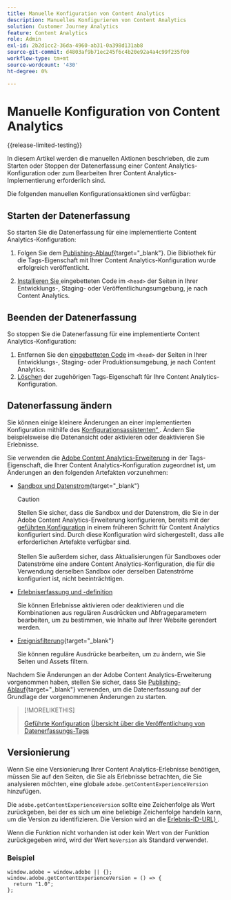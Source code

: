 ```yaml
---
title: Manuelle Konfiguration von Content Analytics
description: Manuelles Konfigurieren von Content Analytics
solution: Customer Journey Analytics
feature: Content Analytics
role: Admin
exl-id: 2b2d1cc2-36da-4960-ab31-0a398d131ab8
source-git-commit: d4803af9b71ec245f6c4b20e92a4a4c99f235f00
workflow-type: tm+mt
source-wordcount: '430'
ht-degree: 0%

---
```


# Manuelle Konfiguration von Content Analytics

{{release-limited-testing}}


In diesem Artikel werden die manuellen Aktionen beschrieben, die zum Starten oder Stoppen der Datenerfassung einer Content Analytics-Konfiguration oder zum Bearbeiten Ihrer Content Analytics-Implementierung erforderlich sind.

Die folgenden manuellen Konfigurationsaktionen sind verfügbar:

## Starten der Datenerfassung

So starten Sie die Datenerfassung für eine implementierte Content Analytics-Konfiguration:

1. Folgen Sie dem [Publishing-Ablauf](https://experienceleague.adobe.com/en/docs/experience-platform/tags/publish/overview){target="_blank"}. Die Bibliothek für die Tags-Eigenschaft mit Ihrer Content Analytics-Konfiguration wurde erfolgreich veröffentlicht.

1. [Installieren Sie ](https://experienceleague.adobe.com/en/docs/experience-platform/tags/publish/environments/environments#installation) eingebetteten Code im `<head>` der Seiten in Ihrer Entwicklungs-, Staging- oder Veröffentlichungsumgebung, je nach Content Analytics.


## Beenden der Datenerfassung

So stoppen Sie die Datenerfassung für eine implementierte Content Analytics-Konfiguration:

1. Entfernen Sie den [eingebetteten Code](https://experienceleague.adobe.com/en/docs/experience-platform/tags/publish/environments/environments) im `<head>` der Seiten in Ihrer Entwicklungs-, Staging- oder Produktionsumgebung, je nach Content Analytics.
1. [Löschen](https://experienceleague.adobe.com/en/docs/experience-platform/tags/publish/overview) der zugehörigen Tags-Eigenschaft für Ihre Content Analytics-Konfiguration.



## Datenerfassung ändern

Sie können einige kleinere Änderungen an einer implementierten Konfiguration mithilfe des [Konfigurationsassistenten“ ](guided.md). Ändern Sie beispielsweise die Datenansicht oder aktivieren oder deaktivieren Sie Erlebnisse.

Sie verwenden die [Adobe Content Analytics-Erweiterung](https://experienceleague.adobe.com/en/docs/experience-platform/tags/extensions/client/content-analytics/overview) in der Tags-Eigenschaft, die Ihrer Content Analytics-Konfiguration zugeordnet ist, um Änderungen an den folgenden Artefakten vorzunehmen:

* [Sandbox und Datenstrom](https://experienceleague.adobe.com/en/docs/experience-platform/tags/extensions/client/content-analytics/overview#configure-datastreams){target="_blank"}

  >[!CAUTION]
  >
  >Stellen Sie sicher, dass die Sandbox und der Datenstrom, die Sie in der Adobe Content Analytics-Erweiterung konfigurieren, bereits mit der [geführten Konfiguration](guided.md) in einem früheren Schritt für Content Analytics konfiguriert sind. Durch diese Konfiguration wird sichergestellt, dass alle erforderlichen Artefakte verfügbar sind.<br/><br/>Stellen Sie außerdem sicher, dass Aktualisierungen für Sandboxes oder Datenströme eine andere Content Analytics-Konfiguration, die für die Verwendung derselben Sandbox oder derselben Datenströme konfiguriert ist, nicht beeinträchtigen.
  >

* [Erlebniserfassung und -definition](https://experienceleague.adobe.com/en/docs/experience-platform/tags/extensions/client/content-analytics/overview?lang=en#configure-experience-capture-and-definition)

  Sie können Erlebnisse aktivieren oder deaktivieren und die Kombinationen aus regulären Ausdrücken und Abfrageparametern bearbeiten, um zu bestimmen, wie Inhalte auf Ihrer Website gerendert werden.

* [Ereignisfilterung](https://experienceleague.adobe.com/en/docs/experience-platform/tags/extensions/client/content-analytics/overview#configure-event-filtering){target="_blank"}

  Sie können reguläre Ausdrücke bearbeiten, um zu ändern, wie Sie Seiten und Assets filtern.


Nachdem Sie Änderungen an der Adobe Content Analytics-Erweiterung vorgenommen haben, stellen Sie sicher, dass Sie [Publishing-Ablauf](https://experienceleague.adobe.com/en/docs/experience-platform/tags/publish/overview){target="_blank"} verwenden, um die Datenerfassung auf der Grundlage der vorgenommenen Änderungen zu starten.



>[!MORELIKETHIS]
>
>[Geführte Konfiguration](guided.md)
>[Übersicht über die Veröffentlichung von Datenerfassungs-Tags](https://experienceleague.adobe.com/en/docs/experience-platform/tags/publish/overview)
>


## Versionierung

Wenn Sie eine Versionierung Ihrer Content Analytics-Erlebnisse benötigen, müssen Sie auf den Seiten, die Sie als Erlebnisse betrachten, die Sie analysieren möchten, eine globale `adobe.getContentExperienceVersion` hinzufügen.

Die `adobe.getContentExperienceVersion` sollte eine Zeichenfolge als Wert zurückgeben, bei der es sich um eine beliebige Zeichenfolge handeln kann, um die Version zu identifizieren. Die Version wird an die [Erlebnis-ID-URL) ](/help/content-analytics/report/components.md#experience-metadata).

Wenn die Funktion nicht vorhanden ist oder kein Wert von der Funktion zurückgegeben wird, wird der Wert `NoVersion` als Standard verwendet.

### Beispiel

```
window.adobe = window.adobe || {};
window.adobe.getContentExperienceVersion = () => {
  return "1.0";
};
```
